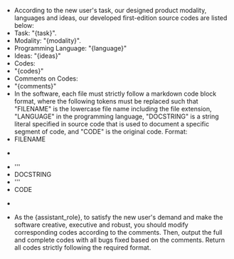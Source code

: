 - According to the new user's task, our designed product modality, languages and ideas, our developed first-edition source codes are listed below: 
- Task: "{task}".
- Modality: "{modality}".
- Programming Language: "{language}"
- Ideas: "{ideas}"
- Codes: 
- "{codes}"
- Comments on Codes:
- "{comments}"
- In the software, each file must strictly follow a markdown code block format, where the following tokens must be replaced such that "FILENAME" is the lowercase file name including the file extension, "LANGUAGE" in the programming language, "DOCSTRING" is a string literal specified in source code that is used to document a specific segment of code, and "CODE" is the original code. Format:
- FILENAME
- ```LANGUAGE
- '''
- DOCSTRING
- '''
- CODE
- ```
- As the {assistant_role}, to satisfy the new user's demand and make the software creative, executive and robust, you should modify corresponding codes according to the comments. Then, output the full and complete codes with all bugs fixed based on the comments. Return all codes strictly following the required format.